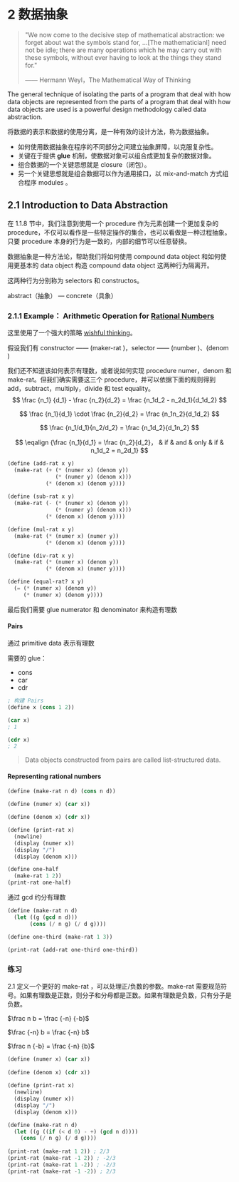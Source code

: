 # 2  数据抽象



> "We now  come to  the decisive step of mathematical abstraction: we forget about wat the symbols stand for, …[The mathematicianl] need not be idle; there are many operations which he may carry out with these symbols, without ever having to look at the things they stand for." 
>
> —— Hermann Weyl，The Mathematical Way of Thinking
>



The general technique of isolating the parts of a program that deal with how data objects are represented from the parts of a program that deal  with how data objects are used is a powerful design methodology called data abstraction.

将数据的表示和数据的使用分离，是一种有效的设计方法，称为数据抽象。



- 如何使用数据抽象在程序的不同部分之间建立抽象屏障，以克服复杂性。
- 关键在于提供 **glue** 机制，使数据对象可以组合成更加复杂的数据对象。
- 组合数据的一个关键思想就是 closure（闭包）。
- 另一个关键思想就是组合数据可以作为通用接口，以 mix-and-match 方式组合程序 modules 。




## 2.1 Introduction to Data Abstraction 



在 1.1.8 节中，我们注意到使用一个 procedure 作为元素创建一个更加复杂的 procedure，不仅可以看作是一些特定操作的集合，也可以看做是一种过程抽象。只要 procedure 本身的行为是一致的，内部的细节可以任意替换。



数据抽象是一种方法论，帮助我们将如何使用 compound data object 和如何使用更基本的 data object 构造 compound data object 这两种行为隔离开。

这两种行为分别称为 selectors 和 constructos。



abstract（抽象） — concrete（具象）



### 2.1.1 Example： Arithmetic Operation for [Rational Numbers](https://www.wikiwand.com/en/Rational_number)



这里使用了一个强大的策略 [wishful thinking](https://www.wikiwand.com/en/Wishful_thinking#/Representations_of_environment)。 

假设我们有 constructor —— (maker-rat <n> <d>)，selector —— (number <x>)、(denom <x>)

我们还不知道该如何表示有理数，或者说如何实现 procedure numer，denom 和 make-rat。但我们确实需要这三个 procedure，并可以依据下面的规则得到 add，subtract，multiply，divide 和 test equality。
$$
\frac {n_1} {d_1} - \frac {n_2}{d_2} = \frac {n_1d_2 - n_2d_1}{d_1d_2}
$$

$$
\frac {n_1}{d_1} \cdot \frac {n_2}{d_2} = \frac {n_1n_2}{d_1d_2}
$$

$$
\frac {n_1/d_1}{n_2/d_2} = \frac {n_1d_2}{d_1n_2}
$$

$$
\eqalign {\frac {n_1}{d_1} = \frac {n_2}{d_2}， & if  & and & only & if & n_1d_2 = n_2d_1}
$$

```lisp
(define (add-rat x y)
  (make-rat (+ (* (numer x) (denom y))
               (* (numer y) (denom x)))
            (* (denom x) (denom y))))
               
(define (sub-rat x y)
  (make-rat (- (* (numer x) (denom y))
               (* (numer y) (denom x)))
            (* (denom x) (denom y))))

(define (mul-rat x y)
  (make-rat (* (numer x) (numer y))
            (* (denom x) (denom y))))

(define (div-rat x y)
  (make-rat (* (numer x) (denom y))
            (* (denom x) (numer y))))

(define (equal-rat? x y)
  (= (* (numer x) (denom y))
     (* (numer x) (denom y))))
```

最后我们需要 glue numerator 和 denominator 来构造有理数 



#### Pairs

通过 primitive data 表示有理数

需要的 glue：

- cons
- car
- cdr

```lisp
; 构建 Pairs
(define x (cons 1 2))

(car x)
; 1

(cdr x)
; 2
```



> Data objects constructed from pairs are called list-structured data.



#### Representing rational numbers

```lisp
(define (make-rat n d) (cons n d))

(define (numer x) (car x))

(define (denom x) (cdr x))

(define (print-rat x)
  (newline)
  (display (numer x))
  (display "/")
  (display (denom x)))

(define one-half
  (make-rat 1 2))
(print-rat one-half)
```



通过 gcd 约分有理数

```lisp
(define (make-rat n d)
  (let ((g (gcd n d)))
       (cons (/ n g) (/ d g))))

(define one-third (make-rat 1 3))

(print-rat (add-rat one-third one-third))
```



### 练习

2.1 定义一个更好的 make-rat ，可以处理正/负数的参数。make-rat 需要规范符号。如果有理数是正数，则分子和分母都是正数。如果有理数是负数，只有分子是负数。

$\frac n b = \frac {-n} {-b}$

$\frac {-n} b = \frac {-n} b$

$\frac n {-b} = \frac {-n} {b}$

```lisp
(define (numer x) (car x)) 
  
(define (denom x) (cdr x)) 
  
(define (print-rat x)
  (newline) 
  (display (numer x)) 
  (display "/") 
  (display (denom x))) 

(define (make-rat n d) 
  (let ((g ((if (< d 0) - +) (gcd n d)))) 
    (cons (/ n g) (/ d g)))) 
  
(print-rat (make-rat 1 2)) ; 2/3 
(print-rat (make-rat -1 2)) ; -2/3 
(print-rat (make-rat 1 -2)) ; -2/3 
(print-rat (make-rat -1 -2)) ; 2/3 
  
```

